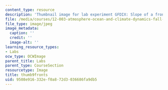 ```yaml
---
content_type: resource
description: 'Thumbnail image for lab experiment GFDIX: Slope of a frontal surface.'
file: /media/courses/12-003-atmosphere-ocean-and-climate-dynamics-fall-2008/9508e916332ef0a872d3036686fa9db5_thumb9fronts.jpg
file_type: image/jpeg
image_metadata:
  caption: ''
  credit: ''
  image-alt: ''
learning_resource_types:
- Labs
ocw_type: OCWImage
parent_title: Labs
parent_type: CourseSection
resourcetype: Image
title: thumb9fronts
uid: 9508e916-332e-f0a8-72d3-036686fa9db5
---
```

